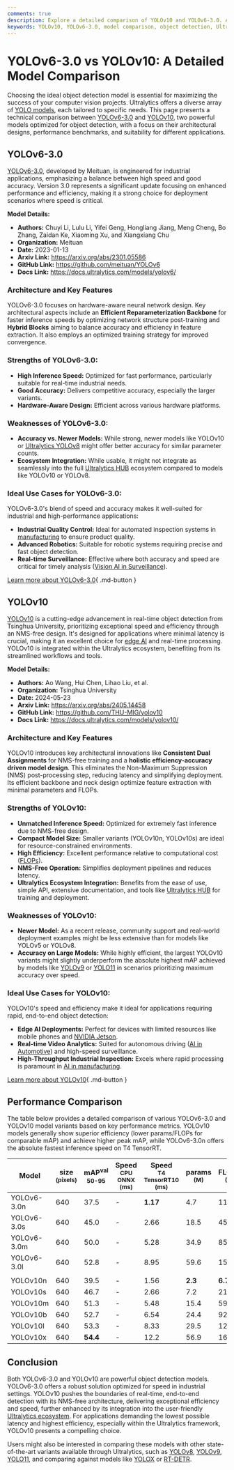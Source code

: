 ```yaml
---
comments: true
description: Explore a detailed comparison of YOLOv10 and YOLOv6-3.0. Analyze their architectures, benchmarks, strengths, and use cases for your AI projects.
keywords: YOLOv10, YOLOv6-3.0, model comparison, object detection, Ultralytics, computer vision, AI models, real-time detection, edge AI, industrial AI
---
```


# YOLOv6-3.0 vs YOLOv10: A Detailed Model Comparison

Choosing the ideal object detection model is essential for maximizing the success of your computer vision projects. Ultralytics offers a diverse array of [YOLO models](https://docs.ultralytics.com/models/), each tailored to specific needs. This page presents a technical comparison between [YOLOv6-3.0](https://docs.ultralytics.com/models/yolov6/) and [YOLOv10](https://docs.ultralytics.com/models/yolov10/), two powerful models optimized for object detection, with a focus on their architectural designs, performance benchmarks, and suitability for different applications.

<script async src="https://cdn.jsdelivr.net/npm/chart.js"></script>
<script defer src="../../javascript/benchmark.js"></script>

<canvas id="modelComparisonChart" width="1024" height="400" active-models='["YOLOv6-3.0", "YOLOv10"]'></canvas>

## YOLOv6-3.0

[YOLOv6-3.0](https://docs.ultralytics.com/models/yolov6/), developed by Meituan, is engineered for industrial applications, emphasizing a balance between high speed and good accuracy. Version 3.0 represents a significant update focusing on enhanced performance and efficiency, making it a strong choice for deployment scenarios where speed is critical.

**Model Details:**

- **Authors:** Chuyi Li, Lulu Li, Yifei Geng, Hongliang Jiang, Meng Cheng, Bo Zhang, Zaidan Ke, Xiaoming Xu, and Xiangxiang Chu
- **Organization:** Meituan
- **Date:** 2023-01-13
- **Arxiv Link:** <https://arxiv.org/abs/2301.05586>
- **GitHub Link:** <https://github.com/meituan/YOLOv6>
- **Docs Link:** <https://docs.ultralytics.com/models/yolov6/>

### Architecture and Key Features

YOLOv6-3.0 focuses on hardware-aware neural network design. Key architectural aspects include an **Efficient Reparameterization Backbone** for faster inference speeds by optimizing network structure post-training and **Hybrid Blocks** aiming to balance accuracy and efficiency in feature extraction. It also employs an optimized training strategy for improved convergence.

### Strengths of YOLOv6-3.0:

- **High Inference Speed:** Optimized for fast performance, particularly suitable for real-time industrial needs.
- **Good Accuracy:** Delivers competitive accuracy, especially the larger variants.
- **Hardware-Aware Design:** Efficient across various hardware platforms.

### Weaknesses of YOLOv6-3.0:

- **Accuracy vs. Newer Models:** While strong, newer models like YOLOv10 or [Ultralytics YOLOv8](https://docs.ultralytics.com/models/yolov8/) might offer better accuracy for similar parameter counts.
- **Ecosystem Integration:** While usable, it might not integrate as seamlessly into the full [Ultralytics HUB](https://www.ultralytics.com/hub) ecosystem compared to models like YOLOv10 or YOLOv8.

### Ideal Use Cases for YOLOv6-3.0:

YOLOv6-3.0's blend of speed and accuracy makes it well-suited for industrial and high-performance applications:

- **Industrial Quality Control:** Ideal for automated inspection systems in [manufacturing](https://www.ultralytics.com/solutions/ai-in-manufacturing) to ensure product quality.
- **Advanced Robotics:** Suitable for robotic systems requiring precise and fast object detection.
- **Real-time Surveillance:** Effective where both accuracy and speed are critical for timely analysis ([Vision AI in Surveillance](https://www.ultralytics.com/blog/shattering-the-surveillance-status-quo-with-vision-ai)).

[Learn more about YOLOv6-3.0](https://docs.ultralytics.com/models/yolov6/){ .md-button }

## YOLOv10

[YOLOv10](https://docs.ultralytics.com/models/yolov10/) is a cutting-edge advancement in real-time object detection from Tsinghua University, prioritizing exceptional speed and efficiency through an NMS-free design. It's designed for applications where minimal latency is crucial, making it an excellent choice for [edge AI](https://www.ultralytics.com/glossary/edge-ai) and real-time processing. YOLOv10 is integrated within the Ultralytics ecosystem, benefiting from its streamlined workflows and tools.

**Model Details:**

- **Authors:** Ao Wang, Hui Chen, Lihao Liu, et al.
- **Organization:** Tsinghua University
- **Date:** 2024-05-23
- **Arxiv Link:** <https://arxiv.org/abs/2405.14458>
- **GitHub Link:** <https://github.com/THU-MIG/yolov10>
- **Docs Link:** <https://docs.ultralytics.com/models/yolov10/>

### Architecture and Key Features

YOLOv10 introduces key architectural innovations like **Consistent Dual Assignments** for NMS-free training and a **holistic efficiency-accuracy driven model design**. This eliminates the Non-Maximum Suppression (NMS) post-processing step, reducing latency and simplifying deployment. Its efficient backbone and neck design optimize feature extraction with minimal parameters and FLOPs.

### Strengths of YOLOv10:

- **Unmatched Inference Speed:** Optimized for extremely fast inference due to NMS-free design.
- **Compact Model Size:** Smaller variants (YOLOv10n, YOLOv10s) are ideal for resource-constrained environments.
- **High Efficiency:** Excellent performance relative to computational cost ([FLOPs](https://www.ultralytics.com/glossary/flops)).
- **NMS-Free Operation:** Simplifies deployment pipelines and reduces latency.
- **Ultralytics Ecosystem Integration:** Benefits from the ease of use, simple API, extensive documentation, and tools like [Ultralytics HUB](https://www.ultralytics.com/hub) for training and deployment.

### Weaknesses of YOLOv10:

- **Newer Model:** As a recent release, community support and real-world deployment examples might be less extensive than for models like YOLOv5 or YOLOv8.
- **Accuracy on Large Models:** While highly efficient, the largest YOLOv10 variants might slightly underperform the absolute highest mAP achieved by models like [YOLOv9](https://docs.ultralytics.com/models/yolov9/) or [YOLO11](https://docs.ultralytics.com/models/yolo11/) in scenarios prioritizing maximum accuracy over speed.

### Ideal Use Cases for YOLOv10:

YOLOv10's speed and efficiency make it ideal for applications requiring rapid, end-to-end object detection:

- **Edge AI Deployments:** Perfect for devices with limited resources like mobile phones and [NVIDIA Jetson](https://docs.ultralytics.com/guides/nvidia-jetson/).
- **Real-time Video Analytics:** Suited for autonomous driving ([AI in Automotive](https://www.ultralytics.com/solutions/ai-in-automotive)) and high-speed surveillance.
- **High-Throughput Industrial Inspection:** Excels where rapid processing is paramount in [AI in manufacturing](https://www.ultralytics.com/solutions/ai-in-manufacturing).

[Learn more about YOLOv10](https://docs.ultralytics.com/models/yolov10/){ .md-button }

## Performance Comparison

The table below provides a detailed comparison of various YOLOv6-3.0 and YOLOv10 model variants based on key performance metrics. YOLOv10 models generally show superior efficiency (lower params/FLOPs for comparable mAP) and achieve higher peak mAP, while YOLOv6-3.0n offers the absolute fastest inference speed on T4 TensorRT.

| Model       | size<br><sup>(pixels) | mAP<sup>val<br>50-95 | Speed<br><sup>CPU ONNX<br>(ms) | Speed<br><sup>T4 TensorRT10<br>(ms) | params<br><sup>(M) | FLOPs<br><sup>(B) |
| ----------- | --------------------- | -------------------- | ------------------------------ | ----------------------------------- | ------------------ | ----------------- |
| YOLOv6-3.0n | 640                   | 37.5                 | -                              | **1.17**                            | 4.7                | 11.4              |
| YOLOv6-3.0s | 640                   | 45.0                 | -                              | 2.66                                | 18.5               | 45.3              |
| YOLOv6-3.0m | 640                   | 50.0                 | -                              | 5.28                                | 34.9               | 85.8              |
| YOLOv6-3.0l | 640                   | 52.8                 | -                              | 8.95                                | 59.6               | 150.7             |
|             |                       |                      |                                |                                     |                    |                   |
| YOLOv10n    | 640                   | 39.5                 | -                              | 1.56                                | **2.3**            | **6.7**           |
| YOLOv10s    | 640                   | 46.7                 | -                              | 2.66                                | 7.2                | 21.6              |
| YOLOv10m    | 640                   | 51.3                 | -                              | 5.48                                | 15.4               | 59.1              |
| YOLOv10b    | 640                   | 52.7                 | -                              | 6.54                                | 24.4               | 92.0              |
| YOLOv10l    | 640                   | 53.3                 | -                              | 8.33                                | 29.5               | 120.3             |
| YOLOv10x    | 640                   | **54.4**             | -                              | 12.2                                | 56.9               | 160.4             |

## Conclusion

Both YOLOv6-3.0 and YOLOv10 are powerful object detection models. YOLOv6-3.0 offers a robust solution optimized for speed in industrial settings. YOLOv10 pushes the boundaries of real-time, end-to-end detection with its NMS-free architecture, delivering exceptional efficiency and speed, further enhanced by its integration into the user-friendly [Ultralytics ecosystem](https://docs.ultralytics.com/). For applications demanding the lowest possible latency and highest efficiency, especially within the Ultralytics framework, YOLOv10 presents a compelling choice.

Users might also be interested in comparing these models with other state-of-the-art variants available through Ultralytics, such as [YOLOv8](https://docs.ultralytics.com/models/yolov8/), [YOLOv9](https://docs.ultralytics.com/models/yolov9/), [YOLO11](https://docs.ultralytics.com/models/yolo11/), and comparing against models like [YOLOX](https://docs.ultralytics.com/compare/yolox-vs-yolov10/) or [RT-DETR](https://docs.ultralytics.com/models/rtdetr/).
